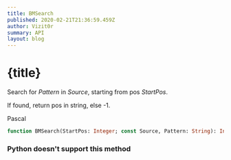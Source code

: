 ```yaml
---
title: BMSearch
published: 2020-02-21T21:36:59.459Z
author: Vizit0r
summary: API
layout: blog
---
```


# {title}

Search for *Pattern* in *Source*, starting from pos *StartPos*.

If found, return pos in string, else -1.

Pascal

```pascal
function BMSearch(StartPos: Integer; const Source, Pattern: String): Integer
```

### Python doesn't support this method ####


